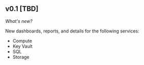 ## v0.1 [TBD]

_What's new?_

New dashboards, reports, and details for the following services:
- Compute
- Key Vault
- SQL
- Storage

